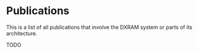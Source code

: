 # Publications

This is a list of all publications that involve the DXRAM system or parts of its architecture. 

TODO
